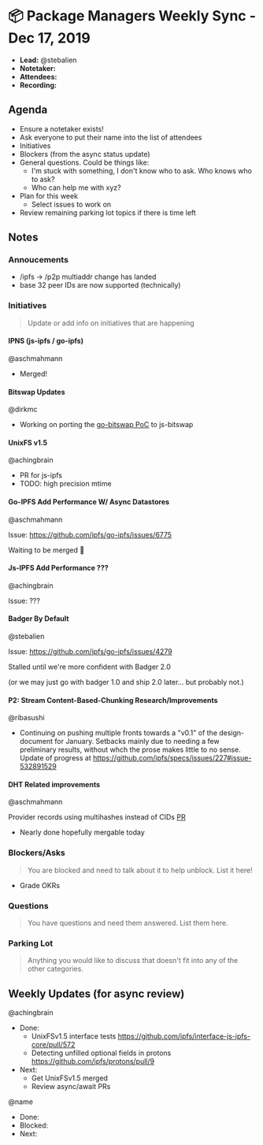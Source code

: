 # 📦 Package Managers Weekly Sync - Dec 17, 2019

- **Lead:** @stebalien
- **Notetaker:**
- **Attendees:**
- **Recording:** 

## Agenda

- Ensure a notetaker exists!
- Ask everyone to put their name into the list of attendees
- Initiatives
- Blockers (from the async status update)
- General questions. Could be things like:
  - I'm stuck with something, I don't know who to ask. Who knows who to ask?
  - Who can help me with xyz?
- Plan for this week
  - Select issues to work on
- Review remaining parking lot topics if there is time left

## Notes

### Annoucements

* /ipfs -> /p2p multiaddr change has landed
* base 32 peer IDs are now supported (technically)

### Initiatives
> Update or add info on initiatives that are happening

#### IPNS (js-ipfs / go-ipfs)
@aschmahmann

- Merged!

#### Bitswap Updates
@dirkmc
- Working on porting the [go-bitswap PoC](https://github.com/ipfs/go-bitswap/pull/189) to js-bitswap

#### UnixFS v1.5
@achingbrain

- PR for js-ipfs
- TODO: high precision mtime

#### Go-IPFS Add Performance W/ Async Datastores
@aschmahmann

Issue: https://github.com/ipfs/go-ipfs/issues/6775

Waiting to be merged 🙏

#### Js-IPFS Add Performance ???
@achingbrain

Issue: ???

#### Badger By Default
@stebalien

Issue: https://github.com/ipfs/go-ipfs/issues/4279

Stalled until we're more confident with Badger 2.0

(or we may just go with badger 1.0 and ship 2.0 later... but probably not.)

#### P2: Stream Content-Based-Chunking Research/Improvements
@ribasushi

- Continuing on pushing multiple fronts towards a "v0.1" of the design-document for January. Setbacks mainly due to needing a few preliminary results, without whch the prose makes little to no sense. Update of progress at https://github.com/ipfs/specs/issues/227#issue-532891529

#### DHT Related improvements
@aschmahmann

Provider records using multihashes instead of CIDs [PR](https://github.com/libp2p/go-libp2p-kad-dht/pull/422)
  - Nearly done hopefully mergable today
  

### Blockers/Asks
> You are blocked and need to talk about it to help unblock. List it here!

- Grade OKRs

### Questions
> You have questions and need them answered. List them here.

### Parking Lot
> Anything you would like to discuss that doesn't fit into any of the other categories.

## Weekly Updates (for async review)

@achingbrain
- Done:
  - UnixFSv1.5 interface tests https://github.com/ipfs/interface-js-ipfs-core/pull/572
  - Detecting unfilled optional fields in protons https://github.com/ipfs/protons/pull/9
- Next:
  - Get UnixFSv1.5 merged
  - Review async/await PRs

@name
- Done:
- Blocked:
- Next:
